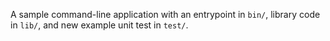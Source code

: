 A sample command-line application with an entrypoint in `bin/`, library code
in `lib/`, and new example unit test in `test/`.
